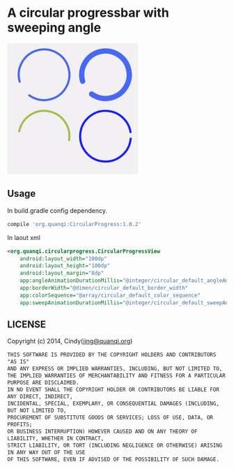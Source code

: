 # A circular progressbar with sweeping angle
![demo](shots/demo.gif)

## Usage

In build.gradle config dependency.

``` groovy
compile 'org.quanqi:CircularProgress:1.0.2'
```

In laout xml

``` xml
<org.quanqi.circularprogress.CircularProgressView
    android:layout_width="100dp"
    android:layout_height="100dp"
    android:layout_margin="8dp"
    app:angleAnimationDurationMillis="@integer/circular_default_angleAnimationDurationMillis"
    app:borderWidth="@dimen/circular_default_border_width"
    app:colorSequence="@array/circular_default_color_sequence"
    app:sweepAnimationDurationMillis="@integer/circular_default_sweepAnimationDuration" />
```

## LICENSE
Copyright (c) 2014, Cindy(jing@quanqi.org)

```
THIS SOFTWARE IS PROVIDED BY THE COPYRIGHT HOLDERS AND CONTRIBUTORS "AS IS"
AND ANY EXPRESS OR IMPLIED WARRANTIES, INCLUDING, BUT NOT LIMITED TO,
THE IMPLIED WARRANTIES OF MERCHANTABILITY AND FITNESS FOR A PARTICULAR PURPOSE ARE DISCLAIMED.
IN NO EVENT SHALL THE COPYRIGHT HOLDER OR CONTRIBUTORS BE LIABLE FOR ANY DIRECT, INDIRECT,
INCIDENTAL, SPECIAL, EXEMPLARY, OR CONSEQUENTIAL DAMAGES (INCLUDING, BUT NOT LIMITED TO,
PROCUREMENT OF SUBSTITUTE GOODS OR SERVICES; LOSS OF USE, DATA, OR PROFITS;
OR BUSINESS INTERRUPTION) HOWEVER CAUSED AND ON ANY THEORY OF LIABILITY, WHETHER IN CONTRACT,
STRICT LIABILITY, OR TORT (INCLUDING NEGLIGENCE OR OTHERWISE) ARISING IN ANY WAY OUT OF THE USE
OF THIS SOFTWARE, EVEN IF ADVISED OF THE POSSIBILITY OF SUCH DAMAGE.
```
